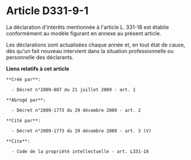 # Article D331-9-1

La déclaration d'intérêts mentionnée à l'article L. 331-18 est établie conformément au modèle figurant en annexe au présent
article. 

Les déclarations sont actualisées chaque année et, en tout état de cause, dès qu'un fait nouveau intervient dans la situation
professionnelle ou personnelle des déclarants.

**Liens relatifs à cet article**

	**Créé par**:

	  - Décret n°2009-887 du 21 juillet 2009 - art. 1

	**Abrogé par**:

	  - Décret n°2009-1773 du 29 décembre 2009 - art. 2

	**Cité par**:

	  - Décret n°2009-1773 du 29 décembre 2009 - art. 3 (V)

	**Cite**:

	  - Code de la propriété intellectuelle - art. L331-18
